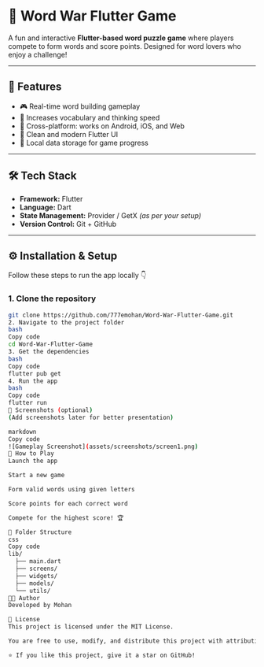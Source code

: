 # 🧩 Word War Flutter Game

A fun and interactive **Flutter-based word puzzle game** where players compete to form words and score points. Designed for word lovers who enjoy a challenge!

---

## 🚀 Features
- 🎮 Real-time word building gameplay  
- 🧠 Increases vocabulary and thinking speed  
- 📱 Cross-platform: works on Android, iOS, and Web  
- 🎨 Clean and modern Flutter UI  
- 💾 Local data storage for game progress  

---

## 🛠️ Tech Stack
- **Framework:** Flutter  
- **Language:** Dart  
- **State Management:** Provider / GetX *(as per your setup)*  
- **Version Control:** Git + GitHub  

---

## ⚙️ Installation & Setup

Follow these steps to run the app locally 👇

### 1. Clone the repository
```bash
git clone https://github.com/777emohan/Word-War-Flutter-Game.git
2. Navigate to the project folder
bash
Copy code
cd Word-War-Flutter-Game
3. Get the dependencies
bash
Copy code
flutter pub get
4. Run the app
bash
Copy code
flutter run
📸 Screenshots (optional)
(Add screenshots later for better presentation)

markdown
Copy code
![Gameplay Screenshot](assets/screenshots/screen1.png)
🧠 How to Play
Launch the app

Start a new game

Form valid words using given letters

Score points for each correct word

Compete for the highest score! 🏆

📂 Folder Structure
css
Copy code
lib/
  ├── main.dart
  ├── screens/
  ├── widgets/
  ├── models/
  └── utils/
👨‍💻 Author
Developed by Mohan

📝 License
This project is licensed under the MIT License.

You are free to use, modify, and distribute this project with attribution.

⭐ If you like this project, give it a star on GitHub!
